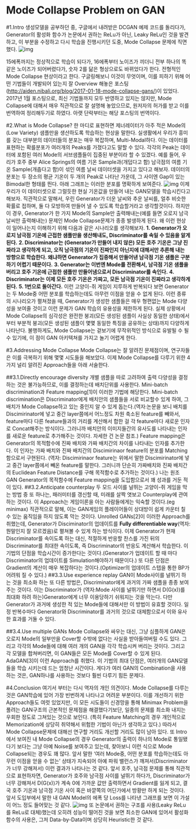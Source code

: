 
Mode Collapse Problem on GAN
=============

#1.Intro
생성모델을 공부하던 중, 구글에서 내려받은 DCGAN 예제 코드를 돌리다가, Generator의 활성화 함수가 논문에서 권하는 ReLu가 아닌, Leaky ReLu인 것을 발견하고, 이 부분을 수정하고 다시 학습을 진행시키던 도중, Mode Collapse 문제에 직면했다.
![img](/Images/fig1.jpg)

15에폭까지는 정상적으로 학습이 되다가, 16에폭부터 노이즈가 끼더니 전부 하나의 똑같은 노이즈가 되어버렸다가, 숫자 2를 닮은 형상으로도 바뀌었다가 한다. 전형적인 Mode Collapse 현상이라고 한다.
구글링해보니 이것이 무엇이며, 이를 피하기 위해 어떤 기법들이 개발되어 있는지 잘 Overview 해놓은 포스팅(<http://aiden.nibali.org/blog/2017-01-18-mode-collapse-gans/>)이 있었다. 2017년 1월 포스팅으로, 최신 기법들까지 모두 반영하고 있지는 않지만, Mode Collapse에 대해서 매우 직관적으로 잘 설명해 놓았으므로, 원저자의 허가를 받고 이를 번역하여 정리해두기로 하였다. 아랫 단락부터는 해당 포스팅의 번역이다.

#2.What is Mode Collapse?
한 마디로 표현하면 제너레이터가 아주 적은 Mode의(Low Variety) 샘플만을 생산하도록 학습하는 현상을 말한다.
실생활에서 우리가 흥미를 갖는 대부분의 데이터들의 분포는 매우 복잡하며, Multi-Modal하다. 이는 데이터를 표현하는 확를분포가 여러개의 Peaks를 가졌다고도 말할 수 있다. 각각의 Peak는 데이터에 포함된 여러 Mode의 서브샘플들이 집중된 부분이라 할 수 있겠다.
예를 들어, 우리가 호주 중부 Alice Springs의 여름 기온 Sample과(개덥다고 함) 남극점의 여름 기온 Sample(개춥다고 함)이 섞인 여름 날씨 데이터셋을 가지고 있다고 해보자.
데이터의 분포는  두 장소의 평균 기온이 두 개의 Peak로 나타난 가운데, 그 사이엔 Gap이 있는 Bimodal한 형태를 띈다. 아래 그래프는 이러한 분포를 명확하게 보여준다.
![img](/Images/fig2.jpg)
이제 우리가 이 데이터셋으로 그럴듯한 현실 기온값을 만들어 내는 GAN모델을 학습시킨다고 해보자. 직관적으로 말해서, 우린 Generator가 더운 날씨와 추운 날씨를, 얼추 비슷한 확률로 접하며, 둘 다 모방하여 만들어 낼 수 있도록 학습할거라고 생각할것이다.
하지만 이 경우, Generator가 한 가지 Mode의 Sample만 출력해내는(예를 들면 오로지 남극 날씨만 출력해내는) 문제인 Mode Collapse문제가 종종 발생하게 된다.
왜 이런 현상이 일어나는지 이해하기 위해 다음과 같은 시나리오를 생각해보자.
**1. Generator가 오로지 남극점 기온에 근접한 샘플만을 생산해내도, Discriminator를 속일 수 있음을 알게 된다.**
**2. Discriminator는 (Generator가 만들어 내지 않은) 모든 호주 기온은 그냥 진짜라고 생각하게 되고, 오직 남극점의 기온이 진짜인지 아닌지에 대해서만 추론해 내는 방향으로 학습한다. 왜냐하면 Generator가 집중해서 만들어낸 남극점 기온 샘플은 구분하기 어렵기 때문이다.**
**3. Generator는 이번엔 Mode를 전환해서, 남극점 기온 샘플을 버리고 호주 기온에 근접한 샘플만 만들어냄으로서 Discriminator를 속인다.**
**4. Discriminator는 이제 모든 호주 기온은 가짜고, 모든 남극점 기온이 진짜라고 생각하게 된다.**
**5. 1번으로 돌아간다.**
이런 고양이-쥐 게임이 지루하게 반복되다 보면 Generator는 두 Mode중 어떤 분포를 학습하는데도 아무런 이점을 얻을 수 없게 된다. 이런 종류의 시나리오가 펼쳐졌을 때, Generator가 생성한 샘플들은 매우 형편없는 Mode 다양성을 보여줄 것이고 이런 문제가 GAN 학습의 유용성을 제한하게 된다.
실제 상황에서 Mode Collapse의 심각성은 완전한 붕괴(모든 생성된 샘플이 사실상 동일한 상태)에서부터 부분적 붕괴(모든 생성된 샘플이 몇몇 동일한 특징을 공유하는 상태)까지 다양하게 나타난다. 불행하게도, Mode Collapse는 겉보기에 무작위적인 방식으로 유발될 수 될 수 있기에, 이 점이 GAN 아키텍쳐를 가지고 놀기 어렵게 한다.

#3.Addressing Mode Collapse
Mode Collapse는 잘 알려진 문제점이며, 연구자들은 이를 극복하기 위해 몇몇 시도들을 해보았다. 이제 Mode Collapse를 다루기 위한 4가지 널리 알려진 Approach들을 아래 서술한다.

##3.1.Directly encourage diversity
개별 샘플을 따로 고려하여 출력 다양성을 결정하는 것은 불가능하므로, 이를 결정하는데 배치단위를 사용한다. Mini-batch discrimination과 Feature mapping[1]이 이러한 기법에 해당한다. 
Mini-batch discrimination은 Discriminator에게 배치안의 샘플들을 서로 비교할수 있게 하여, 그 배치가 Mode Collapse하고 있는 중인지 알 수 있게 돕는다.(역자:논문을 보니 배치를 Discimirinator에 넣고 중간 layer쯤에서 어느정도 차원 축소된 feature를 빼와서, feature마다 다른 feature들과의 거리를 계산해서 합한 걸 각 feature마다 새로운 인자로 Concat해주는 방식이다. 그러니까 배치안의 이미지들간의 유사도를 나타내는 인자를 새로운 feature로 추가해주는 것이다. 자세한 건 논문 참조.)
Feature mapping은 Generator의 목적함수에 진짜 배치와 가짜 배치간의 차이를 나타내는 인자를 추가한다. 이 인자는 가짜 배치와 진짜 배치간의 Discimirinaor feature의 분포를 Matching함으로서 구현된다. (역자: Discimirinaor feature는 위에서 말한 Discimirinator에 넣고 중간 layer쯤에서 빼온 feature를 말한다. 그러니까 단순히 가짜배치와 진짜 배치간의 Euclidean Feature Distance를 구해 목적함수로 추가하는 것이다.)
나는 원조 GAN Generator의 목적함수에 Feature mapping을 도입함으로서 꽤 성과를 거둔 적이 있다. 
##3.2.Anticipate counterplay
두 모드 사이를 널뛰는 고양이-쥐 게임을 막는 방법 중 또 하나는, 패러미터를 갱신할 때,  미래를 살짝 엿보고 Counterplay에 관여하는 것이다. 이 Approach는 게임이론을 아는 사람들에게는 익숙할 것이다.(eg minimax) 직관적으로 말해, 이는 GAN게임의 플레이어들이 상대방이 쉽게 카운터 칠 수 있는 움직임을 하지 않도록 막는 것이다.
Unrolled GANs[2]이 이러한 Approach를 취했는데, Generator가 Disciminator의 업데이트를 **Fully differentiable way**(역자:뭔말인지 잘 모르겠음)로 펼쳐볼 수 있게 하는 방식이다. 이제 Generator가 현재 Discriminator를 속이도록 하는 대신, 적절하게 반응할 찬스를 가진 뒤의 Discriminator를 최대한 속이도록, 즉 Discriminator의 반응도 계산해서 학습한다. 이 기법의 단점을 학습시간이 증가한다는 것이다.(Generator가 업데이트 할 때 마다 Discriminator의 업데이트를 Simulation해야하기 때문이다.) 또 다른 단점은 Gradient의 계산이 매우 복잡하다는 것이다.(Optimizer의 업데이트 스텝을 통한 BP가 어려워 질 수 있다.)
##3.3.Use experience replay
GAN이 Mode사이를 널뛰기 하는 것을 최소화 하는 또 다른 방법은, Discriminator에게 과거의 가짜 샘플을 종종 보여주는 것이다. 이는 Discriminator가 (역자:Mode 사이를 널뛰기만 하면서 D(G(x))를 최대화 하려 하는)Generator에게 너무 이용당하기 쉬워지는 것을 막는다. 다만 Generator가 과거에 생성한 적 있는 Mode들에 대해서만 이 방법이 유효할 것이다.
일정 반복수마다 Generator와 Discriminator를 과거의 것으로 대체함으로서 이와 유사한 효과를 거둘 수 있다.

##3.4.Use multiple GANs
Mode Collapse와 싸우는 대신, 그냥 심플하게 GAN은 오로지 Mode의 일부만을 Cover할 수밖에 없다는 사실을 받아들여버릴 수도 있다. 그리고 각각의 Mode들에 대해 여러 개의 GAN을 각각 학습시켜 버리는 것이다. 그리고 각 모델을 합쳐버리면, 이 GAN들은 모든 Mode를 Cover할 수 있게 된다. AdaGAN[3]이 이런 Approach를 취했다. 이 기법의 최대 단점은, 여러개의 GAN모델들을 학습 시키는데 드는 엄청난 시간이다. 게다가 여러 GAN의 Combination을 사용하는 것은, GAN하나를 사용하는 것보다 훨씬 다루기 힘든 문제다.

#4.Conclusion
여기서 부터는 다시 역자의 개인 의견이다.
Mode Collapse를 다루는 것은 GAN학습에 있어 가장 빈번하게 나타나고 어려운 부분이다. 이를 개선하기 위한 Approach들도 여럿 있었지만, 이 모든 시도들이 신경망을 통해 Minimax Problem을 풀려는 GAN구조의 근본적인 문제점을 해결했다기보단, 일종의 문제를 최소화 내지는 우회한 정도로 그쳐있는 것으로 보인다. (특히 Feature Matching의 경우 개인적으로  Memorization에 상당히 취약해서 위험한 기법이 아닌가 생각하고 있다.) 따라서 Mode Collapse문제에 대해선 연구할 거리도 개선할 거리도 많이 남아 있다.
또 Intro에서 보여진 내 Mode Collapse의 경우 Generator의 출력이 하나의 Mode로 통일됐다기 보다는 그냥 아예 Noise를 보여주고 있는데, 찾아보니 이런 식으로 Mode Collapse되는 경우도 꽤 많다. 앞서 말한 ‘여러 Mode중, 어떤 분포를 학습하는데도 아무런 이점을 얻을 수 없는’ 상태가 지속되어 아예 파워 밸런스가 깨져서(Discriminator가 너무 강해져서) 이런 결과가 나타나는 것 같다. 앞서 호주, 남극점 문제를 통해 직관적으로 표현하자면, Generator가 호주와 남극점 사이를 널뛰기 하다가, Discriminator가 너무 강해져서 D(G(x))가 계속 0에 가까운 값만 출력하면서 Gradient를 잃게 되고, 결국 호주 기온과 남극점 기온 사이 혹은 바깥쪽의 어딘가에서 방황만 하게 되는 것이다. 앞서 도입부에서 말한 내 GAN Model의 에폭 당 Loss를 나타낸 그래프를 보면 이 가설이 어느 정도 들어맞는 것 같다.
![img](/Images/fig3.jpg)
또 논문에서 권하는 구조를 사용(Leaky ReLu를 ReLu로 대체)했는데 오히려 성능이 떨어진 것을 보면 최소한 GAN에 있어서 활성화 함수의 사용은, 그저 Data-by-Data이며 상당히 Heuristic한 것 같다.
